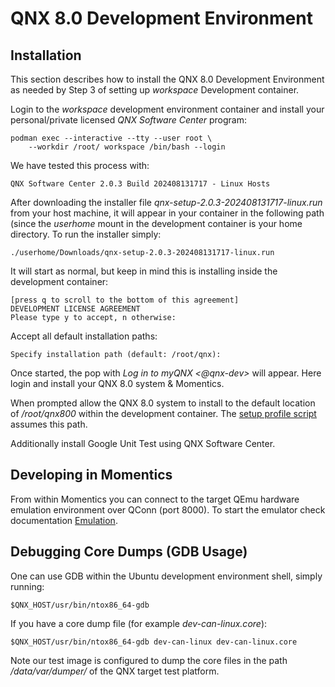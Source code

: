 # QNX 8.0 Development Environment

## Installation

This section describes how to install the QNX 8.0 Development Environment as
needed by Step 3 of setting up _workspace_ Development container.

Login to the _workspace_ development environment container and install your
personal/private licensed _QNX Software Center_ program:

    podman exec --interactive --tty --user root \
        --workdir /root/ workspace /bin/bash --login

We have tested this process with:

    QNX Software Center 2.0.3 Build 202408131717 - Linux Hosts

After downloading the installer file _qnx-setup-2.0.3-202408131717-linux.run_
from your host machine, it will appear in your container in the following path
(since the _userhome_ mount in the development container is your home directory.
To run the installer simply:

    ./userhome/Downloads/qnx-setup-2.0.3-202408131717-linux.run

It will start as normal, but keep in mind this is installing inside the
development container:

    [press q to scroll to the bottom of this agreement]
    DEVELOPMENT LICENSE AGREEMENT
    Please type y to accept, n otherwise:

Accept all default installation paths:

    Specify installation path (default: /root/qnx):

Once started, the pop with _Log in to myQNX <@qnx-dev>_ will appear. Here login
and install your QNX 8.0 system & Momentics.

When prompted allow the QNX 8.0 system to install to the default location of
_/root/qnx800_ within the development container. The
[setup profile script](setup-profile.sh) assumes this path.

Additionally install Google Unit Test using QNX Software Center.

## Developing in Momentics

From within Momentics you can connect to the target QEmu hardware emulation
environment over QConn (port 8000). To start the emulator check documentation
[Emulation](../emulation/).

## Debugging Core Dumps (GDB Usage)

One can use GDB within the Ubuntu development environment shell, simply running:

    $QNX_HOST/usr/bin/ntox86_64-gdb

If you have a core dump file (for example _dev-can-linux.core_):

    $QNX_HOST/usr/bin/ntox86_64-gdb dev-can-linux dev-can-linux.core

Note our test image is configured to dump the core files in the path
_/data/var/dumper/_ of the QNX target test platform.
